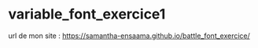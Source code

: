 # variable_font_exercice1

url de mon site :
https://samantha-ensaama.github.io/battle_font_exercice/
